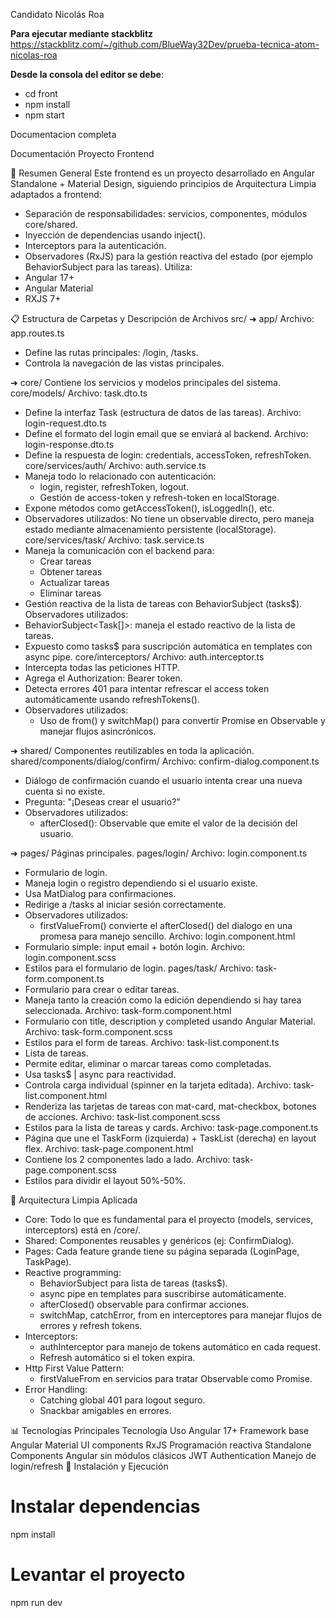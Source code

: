 Candidato Nicolás Roa


**Para ejecutar mediante stackblitz**
https://stackblitz.com/~/github.com/BlueWay32Dev/prueba-tecnica-atom-nicolas-roa

**Desde la consola del editor se debe**: 
* cd front
* npm install
* npm start


Documentacion completa


Documentación Proyecto Frontend

📑 Resumen General
Este frontend es un proyecto desarrollado en Angular Standalone + Material Design, siguiendo principios de Arquitectura Limpia adaptados a frontend:
* Separación de responsabilidades: servicios, componentes, módulos core/shared.
* Inyección de dependencias usando inject().
* Interceptors para la autenticación.
* Observadores (RxJS) para la gestión reactiva del estado (por ejemplo BehaviorSubject para las tareas).
Utiliza:
* Angular 17+
* Angular Material
* RXJS 7+

📋 Estructura de Carpetas y Descripción de Archivos
src/
➜ app/
Archivo: app.routes.ts
* Define las rutas principales: /login, /tasks.
* Controla la navegación de las vistas principales.

➜ core/
Contiene los servicios y modelos principales del sistema.
core/models/
Archivo: task.dto.ts
* Define la interfaz Task (estructura de datos de las tareas).
Archivo: login-request.dto.ts
* Define el formato del login email que se enviará al backend.
Archivo: login-response.dto.ts
* Define la respuesta de login: credentials, accessToken, refreshToken.
core/services/auth/
Archivo: auth.service.ts
* Maneja todo lo relacionado con autenticación:
    * login, register, refreshToken, logout.
    * Gestión de access-token y refresh-token en localStorage.
* Expone métodos como getAccessToken(), isLoggedIn(), etc.
* Observadores utilizados: No tiene un observable directo, pero maneja estado mediante almacenamiento persistente (localStorage).
core/services/task/
Archivo: task.service.ts
* Maneja la comunicación con el backend para:
    * Crear tareas
    * Obtener tareas
    * Actualizar tareas
    * Eliminar tareas
* Gestión reactiva de la lista de tareas con BehaviorSubject (tasks$).
Observadores utilizados:
* BehaviorSubject<Task[]>: maneja el estado reactivo de la lista de tareas.
* Expuesto como tasks$ para suscripción automática en templates con async pipe.
core/interceptors/
Archivo: auth.interceptor.ts
* Intercepta todas las peticiones HTTP.
* Agrega el Authorization: Bearer token.
* Detecta errores 401 para intentar refrescar el access token automáticamente usando refreshTokens().
* Observadores utilizados:
    * Uso de from() y switchMap() para convertir Promise en Observable y manejar flujos asincrónicos.

➜ shared/
Componentes reutilizables en toda la aplicación.
shared/components/dialog/confirm/
Archivo: confirm-dialog.component.ts
* Diálogo de confirmación cuando el usuario intenta crear una nueva cuenta si no existe.
* Pregunta: "¡Deseas crear el usuario?"
* Observadores utilizados:
    * afterClosed(): Observable que emite el valor de la decisión del usuario.

➜ pages/
Páginas principales.
pages/login/
Archivo: login.component.ts
* Formulario de login.
* Maneja login o registro dependiendo si el usuario existe.
* Usa MatDialog para confirmaciones.
* Redirige a /tasks al iniciar sesión correctamente.
* Observadores utilizados:
    * firstValueFrom() convierte el afterClosed() del dialogo en una promesa para manejo sencillo.
Archivo: login.component.html
* Formulario simple: input email + botón login.
Archivo: login.component.scss
* Estilos para el formulario de login.
pages/task/
Archivo: task-form.component.ts
* Formulario para crear o editar tareas.
* Maneja tanto la creación como la edición dependiendo si hay tarea seleccionada.
Archivo: task-form.component.html
* Formulario con title, description y completed usando Angular Material.
Archivo: task-form.component.scss
* Estilos para el form de tareas.
Archivo: task-list.component.ts
* Lista de tareas.
* Permite editar, eliminar o marcar tareas como completadas.
* Usa tasks$ | async para reactividad.
* Controla carga individual (spinner en la tarjeta editada).
Archivo: task-list.component.html
* Renderiza las tarjetas de tareas con mat-card, mat-checkbox, botones de acciones.
Archivo: task-list.component.scss
* Estilos para la lista de tareas y cards.
Archivo: task-page.component.ts
* Página que une el TaskForm (izquierda) + TaskList (derecha) en layout flex.
Archivo: task-page.component.html
* Contiene los 2 componentes lado a lado.
Archivo: task-page.component.scss
* Estilos para dividir el layout 50%-50%.

🔬 Arquitectura Limpia Aplicada
* Core: Todo lo que es fundamental para el proyecto (models, services, interceptors) está en /core/.
* Shared: Componentes reusables y genéricos (ej: ConfirmDialog).
* Pages: Cada feature grande tiene su página separada (LoginPage, TaskPage).
* Reactive programming:
    * BehaviorSubject para lista de tareas (tasks$).
    * async pipe en templates para suscribirse automáticamente.
    * afterClosed() observable para confirmar acciones.
    * switchMap, catchError, from en interceptores para manejar flujos de errores y refresh tokens.
* Interceptors:
    * authInterceptor para manejo de tokens automático en cada request.
    * Refresh automático si el token expira.
* Http First Value Pattern:
    * firstValueFrom en servicios para tratar Observable como Promise.
* Error Handling:
    * Catching global 401 para logout seguro.
    * Snackbar amigables en errores.

📊 Tecnologías Principales
Tecnología	Uso
Angular 17+	Framework base
Angular Material	UI components
RxJS	Programación reactiva
Standalone Components	Angular sin módulos clásicos
JWT Authentication	Manejo de login/refresh
📝 Instalación y Ejecución
# Instalar dependencias
npm install

# Levantar el proyecto
npm run dev

